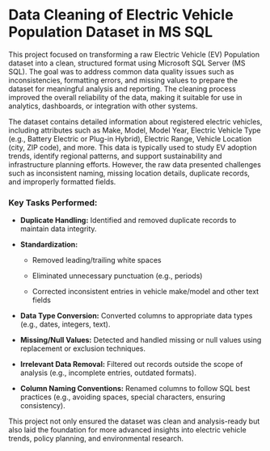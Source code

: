 # Data Cleaning of Electric Vehicle Population Dataset in MS SQL

This project focused on transforming a raw Electric Vehicle (EV) Population dataset into a clean, structured format using Microsoft SQL Server (MS SQL). The goal was to address common data quality issues such as inconsistencies, formatting errors, and missing values to prepare the dataset for meaningful analysis and reporting. The cleaning process improved the overall reliability of the data, making it suitable for use in analytics, dashboards, or integration with other systems.

The dataset contains detailed information about registered electric vehicles, including attributes such as Make, Model, Model Year, Electric Vehicle Type (e.g., Battery Electric or Plug-in Hybrid), Electric Range, Vehicle Location (city, ZIP code), and more. This data is typically used to study EV adoption trends, identify regional patterns, and support sustainability and infrastructure planning efforts. However, the raw data presented challenges such as inconsistent naming, missing location details, duplicate records, and improperly formatted fields.

### Key Tasks Performed:
- **Duplicate Handling:** Identified and removed duplicate records to maintain data integrity.

- **Standardization:**

  - Removed leading/trailing white spaces

  - Eliminated unnecessary punctuation (e.g., periods)

  - Corrected inconsistent entries in vehicle make/model and other text fields

- **Data Type Conversion:** Converted columns to appropriate data types (e.g., dates, integers, text).

- **Missing/Null Values:** Detected and handled missing or null values using replacement or exclusion techniques.

- **Irrelevant Data Removal:** Filtered out records outside the scope of analysis (e.g., incomplete entries, outdated formats).

- **Column Naming Conventions:** Renamed columns to follow SQL best practices (e.g., avoiding spaces, special characters, ensuring consistency).

This project not only ensured the dataset was clean and analysis-ready but also laid the foundation for more advanced insights into electric vehicle trends, policy planning, and environmental research.


